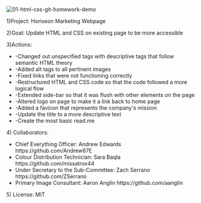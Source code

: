 ![01-html-css-git-homework-demo](https://user-images.githubusercontent.com/107085573/174451703-911108f4-1f08-429c-b3ee-e1e6b3fbad2e.png)
<p>1)Project: Horiseon Marketing Webpage</p>
<p>2)Goal: Update HTML and CSS on existing page to be more accessible</p>
<p>3)Actions:</p> 
    <ul>
        <li>-Changed out unspecified tags with descriptive tags that follow semantic HTML theory</li>
        <li>-Added alt tags to all pertinent images</li>
        <li>-Fixed links that were not functioning correctly</li>
        <li>-Restructured HTML and CSS code so that the code followed a more logical flow</li>
        <li>-Extended side-bar so that it was flush with other elements on the page</li>
        <li>-Altered logo on page to make it a link back to home page</li>
        <li>-Added a favicon that represents the company's mission</li>
        <li>-Update the title to a more descriptive text</li>
        <li>-Create the most basic read.me</li>
    </ul>
<p>4) Collaborators:<p>
    <ul>
        <li>Chief Everything Officer: Andrew Edwards https://github.com/Andrew87E</li>
        <li> Colour Distribution Technician: Sara Baqla https://github.com/missatrox44</li>
        <li>Under Secretary to the Sub-Committee: Zach Serrano https://github.com/ZSerrano</li>
        <li>Primary Image Consultant: Aaron Anglin https://github.com/aanglin</li>    
    </ul>
</p>5) License: MIT
